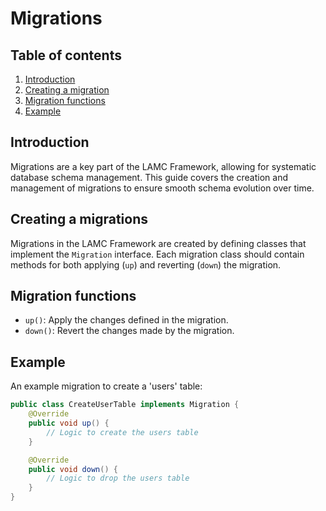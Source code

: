 # Migrations

## Table of contents

1. [Introduction](#introduction)
2. [Creating a migration](#creating-a-migrations)
3. [Migration functions](#migration-functions)
4. [Example](#example)

## Introduction

Migrations are a key part of the LAMC Framework, allowing for systematic database schema management. This guide covers the creation and management of migrations to ensure smooth schema evolution over time.

## Creating a migrations

Migrations in the LAMC Framework are created by defining classes that implement the `Migration` interface. Each migration class should contain methods for both applying (`up`) and reverting (`down`) the migration.

## Migration functions

- `up()`: Apply the changes defined in the migration.
- `down()`: Revert the changes made by the migration.

## Example

An example migration to create a 'users' table:

```java
public class CreateUserTable implements Migration {
    @Override
    public void up() {
        // Logic to create the users table
    }

    @Override
    public void down() {
        // Logic to drop the users table
    }
}
```
